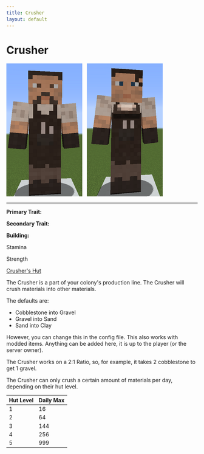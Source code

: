 ```yaml
---
title: Crusher
layout: default
---
```

# Crusher

<div class="infobox box text-center">
<img src="../../assets/images/workers/crusher_m.png" alt="Crusher Male" />&nbsp;&nbsp;&nbsp;<img src="../../assets/images/workers/crusher_f.png" alt="Crusher Female" />
<hr />
  <div class="row section-text text-left">
    <div class="col">
      <p><strong>Primary Trait:</strong></p>
      <p><strong>Secondary Trait:</strong></p>
      <p><strong>Building:</strong></p>
    </div>
    <div class="col">
      <p class="traitp">Stamina</p>
      <p class="traits">Strength</p>
      <p><a href="../buildings/crusher">Crusher's Hut</a></p>
    </div>
  </div>
</div>

The Crusher is a part of your colony's production line. The Crusher will crush materials into other materials.

The defaults are:
<ul>
  <li>Cobblestone into Gravel</li>
  <li>Gravel into Sand</li>
  <li>Sand into Clay</li>
</ul>

However, you can change this in the config file. This also works with modded items. Anything can be added here, it is up to the player (or the server owner).

The Crusher works on a 2:1 Ratio, so, for example, it takes 2 cobblestone to get 1 gravel.

The Crusher can only crush a certain amount of materials per day, depending on their hut level.

| Hut Level | Daily Max |
| --------- | --------- |
| 1         | 16        |
| 2         | 64        |
| 3         | 144       |
| 4         | 256       |
| 5         | 999       |
